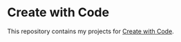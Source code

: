 # Create with Code

This repository contains my projects for [Create with Code](https://learn.unity.com/course/create-with-code).

